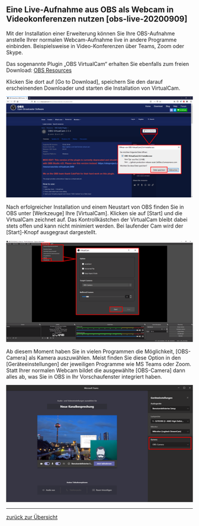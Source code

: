 ## Eine Live-Aufnahme aus OBS als Webcam in Videokonferenzen nutzen [obs-live-20200909]

Mit der Installation einer Erweiterung können Sie Ihre OBS-Aufnahme anstelle Ihrer normalen Webcam-Aufnahme live in andere Programme einbinden. Beispielsweise in Video-Konferenzen über Teams, Zoom oder Skype.

Das sogenannte Plugin „OBS VirtualCam“ erhalten Sie ebenfalls zum freien Download: [OBS Resources](https://obsproject.com/forum/resources/obs-virtualcam.949/)

Klicken Sie dort auf [Go to Download], speichern Sie den darauf erscheinenden Downloader und starten die Installation von VirtualCam.

![](virtual-cam-download.png)

Nach erfolgreicher Installation und einem Neustart von OBS finden Sie in OBS unter [Werkzeuge] Ihre [VirtualCam]. Klicken sie auf [Start] und die VirtualCam zeichnet auf. Das Kontrollkästchen der VirtualCam bleibt dabei stets offen und kann nicht minimiert werden. Bei laufender Cam wird der [Start]-Knopf ausgegraut dargestellt.

![](obs-virtual-cam-werkzeug.png)

Ab diesem Moment haben Sie in vielen Programmen die Möglichkeit, [OBS-Camera] als Kamera auszuwählen. Meist finden Sie diese Option in den [Geräteeinstellungen] der jeweiligen Programme wie MS Teams oder Zoom. Statt Ihrer normalen Webcam bildet die ausgewählte [OBS-Camera] dann alles ab, was Sie in OBS in Ihr Vorschaufenster integriert haben.

![](virtual-cam-in-teams-vorschau.png)

---

[zurück zur Übersicht](/)
